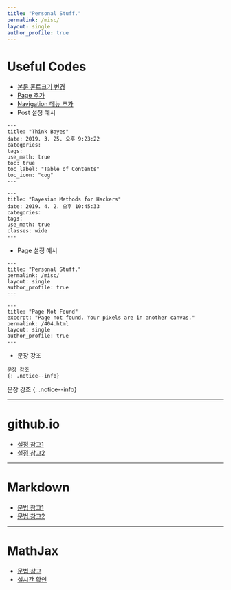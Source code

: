 ```yaml
---
title: "Personal Stuff."
permalink: /misc/
layout: single
author_profile: true
---
```


# Useful Codes
* [본문 폰트크기 변경](https://github.com/missflash/missflash.github.io/commit/273d4b95a962c96d531974ba378b272666dc6824)
* [Page 추가](https://github.com/missflash/missflash.github.io/commit/126a484a364cc69c44785f341d617a68620d8706)
* [Navigation 메뉴 추가](https://github.com/missflash/missflash.github.io/commit/39267d309f3adb76be11be2be28036c9d64f7574)
* Post 설정 예시

```
---
title: "Think Bayes"
date: 2019. 3. 25. 오후 9:23:22
categories:
tags:
use_math: true
toc: true
toc_label: "Table of Contents"
toc_icon: "cog"
---
```

```
---
title: "Bayesian Methods for Hackers"
date: 2019. 4. 2. 오후 10:45:33
categories:
tags:
use_math: true
classes: wide
---
```

* Page 설정 예시

```
---
title: "Personal Stuff."
permalink: /misc/
layout: single
author_profile: true
---
```

```
---
title: "Page Not Found"
excerpt: "Page not found. Your pixels are in another canvas."
permalink: /404.html
layout: single
author_profile: true
---
```

* 문장 강조

```
문장 강조
{: .notice--info}
```

문장 강조
{: .notice--info}

---

# github.io
* [설정 참고1](https://mmistakes.github.io/minimal-mistakes/docs/configuration/)
* [설정 참고2](https://devinlife.com/howto/)

---

# Markdown
* [문법 참고1](https://seoulrain.net/2014/12/03/writemonkey05/)
* [문법 참고2](http://taewan.kim/post/markdown/)

---

# MathJax
* [문법 참고](http://www.onemathematicalcat.org/MathJaxDocumentation/MathJaxKorean/TeXSyntax_ko.html)
* [실시간 확인](https://cdn.rawgit.com/mathjax/MathJax/2.7.1/test/sample-dynamic-2.html)
